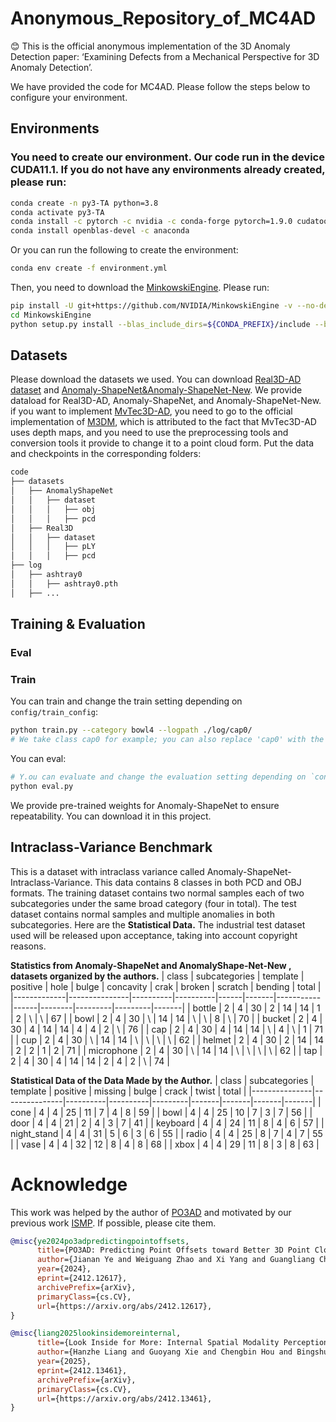 # Anonymous_Repository_of_MC4AD
😊 This is the official anonymous implementation of the 3D Anomaly Detection paper: ‘Examining Defects from a Mechanical Perspective for 3D Anomaly Detection’.

We have provided the code for MC4AD. Please follow the steps below to configure your environment.
## Environments
### You need to create our environment. Our code run in the device CUDA11.1. If you do not have any environments already created, please run:
```bash
conda create -n py3-TA python=3.8
conda activate py3-TA
conda install -c pytorch -c nvidia -c conda-forge pytorch=1.9.0 cudatoolkit=11.1 torchvision
conda install openblas-devel -c anaconda
```
Or you can run the following to create the environment:
```bash
conda env create -f environment.yml
```
Then, you need to download the [MinkowskiEngine](https://github.com/NVIDIA/MinkowskiEngine). Please run:
```bash
pip install -U git+https://github.com/NVIDIA/MinkowskiEngine -v --no-deps --install-option="--blas_include_dirs=${CONDA_PREFIX}/include" --install-option="--blas=openblas"
cd MinkowskiEngine
python setup.py install --blas_include_dirs=${CONDA_PREFIX}/include --blas=openblas
```
## Datasets
Please download the datasets we used. You can download [Real3D-AD dataset](https://github.com/M-3LAB/Real3D-AD?tab=readme-ov-file) and [Anomaly-ShapeNet&Anomaly-ShapeNet-New](https://github.com/Chopper-233/Anomaly-ShapeNet). We provide dataload for Real3D-AD, Anomaly-ShapeNet, and Anomaly-ShapeNet-New. if you want to implement [MvTec3D-AD](https://www.mvtec.com/company/research/datasets/mvtec-3d-ad), you need to go to the official implementation of [M3DM](https://github.com/nomewang/M3DM/blob/main/m3dm_runner.py), which is attributed to the fact that MvTec3D-AD uses depth maps, and you need to use the preprocessing tools and conversion tools it provide to change it to a point cloud form. Put the data and checkpoints in the corresponding folders:
```bash
code
├── datasets
│   ├── AnomalyShapeNet
│   │   ├── dataset
│   │   │   ├── obj
│   │   │   ├── pcd
│   ├── Real3D
│   │   ├── dataset
│   │   │   ├── pLY
│   │   │   ├── pcd
├── log
│   ├── ashtray0
│   │   ├── ashtray0.pth
│   ├── ...
```
## Training & Evaluation
### Eval
### Train
You can train and change the train setting depending on ```config/train_config```:
```bash
python train.py --category bowl4 --logpath ./log/cap0/
# We take class cap0 for example; you can also replace 'cap0' with the class you want.
```
You can eval:
```bash
# Y.ou can evaluate and change the evaluation setting depending on `config/eval_config`.
python eval.py
```
We provide pre-trained weights for Anomaly-ShapeNet to ensure repeatability. You can download it in this project.

## Intraclass-Variance Benchmark
This is a dataset with intraclass variance called Anomaly-ShapeNet-Intraclass-Variance. This data contains 8 classes in both PCD and OBJ formats. The training dataset contains two normal samples each of two subcategories under the same broad category (four in total). The test dataset contains normal samples and multiple anomalies in both subcategories. Here are the **Statistical Data.**
The industrial test dataset used will be released upon acceptance, taking into account copyright reasons.

**Statistics from Anomaly-ShapeNet and AnomalyShape-Net-New , datasets organized by the authors.**
| class       | subcategories | template | positive | hole | bulge | concavity | crak | broken | scratch | bending | total |
|-------------|---------------|----------|----------|------|-------|-----------|------|--------|---------|---------|-------|
| bottle      | 2             | 4        | 30       | 2    | 14    | 14        | 1    | 2      | \       | \       | 67    |
| bowl        | 2             | 4        | 30       | \    | 14    | 14        | \    | \      | 8       | \       | 70    |
| bucket      | 2             | 4        | 30       | 4    | 14    | 14        | 4    | 4      | 2       | \       | 76    |
| cap         | 2             | 4        | 30       | 4    | 14    | 14        | \    | 4      | \       | 1       | 71    |
| cup         | 2             | 4        | 30       | \    | 14    | 14        | \    | \      | \       | \       | 62    |
| helmet      | 2             | 4        | 30       | 2    | 14    | 14        | 2    | 2      | 1       | 2       | 71    |
| microphone  | 2             | 4        | 30       | \    | 14    | 14        | \    | \      | \       | \       | 62    |
| tap         | 2             | 4        | 30       | 4    | 14    | 14        | 2    | 4      | 2       | \       | 74    |

**Statistical Data of the Data Made by the Author.**
| class         | subcategories | template | positive | missing | bulge | crack | twist | total |
|---------------|---------------|----------|----------|---------|-------|-------|-------|-------|
| cone          | 4             | 4        | 25       | 11      | 7     | 4     | 8     | 59    |
| bowl          | 4             | 4        | 25       | 10      | 7     | 3     | 7     | 56    |
| door          | 4             | 4        | 21       | 2       | 4     | 3     | 7     | 41    |
| keyboard      | 4             | 4        | 24       | 11      | 8     | 4     | 6     | 57    |
| night_stand   | 4             | 4        | 31       | 5       | 6     | 3     | 6     | 55    |
| radio         | 4             | 4        | 25       | 8       | 7     | 4     | 7     | 55    |
| vase          | 4             | 4        | 32       | 12      | 8     | 4     | 8     | 68    |
| xbox          | 4             | 4        | 29       | 11      | 8     | 3     | 8     | 63    |
# Acknowledge
This work was helped by the author of [PO3AD](https://arxiv.org/abs/2412.12617) and motivated by our previous work [ISMP](https://arxiv.org/abs/2412.13461). If possible, please cite them.
```bibtex
@misc{ye2024po3adpredictingpointoffsets,
      title={PO3AD: Predicting Point Offsets toward Better 3D Point Cloud Anomaly Detection}, 
      author={Jianan Ye and Weiguang Zhao and Xi Yang and Guangliang Cheng and Kaizhu Huang},
      year={2024},
      eprint={2412.12617},
      archivePrefix={arXiv},
      primaryClass={cs.CV},
      url={https://arxiv.org/abs/2412.12617}, 
}

@misc{liang2025lookinsidemoreinternal,
      title={Look Inside for More: Internal Spatial Modality Perception for 3D Anomaly Detection}, 
      author={Hanzhe Liang and Guoyang Xie and Chengbin Hou and Bingshu Wang and Can Gao and Jinbao Wang},
      year={2025},
      eprint={2412.13461},
      archivePrefix={arXiv},
      primaryClass={cs.CV},
      url={https://arxiv.org/abs/2412.13461}, 
}
```
